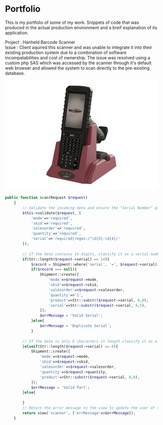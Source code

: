# Portfolio
This is my portfolio of some of my work. Snippets of code that was produced in the actual production environment and a breif explanation of its application.

Project : Hanheld Barcode Scanner<br>
Issue : Client aquired this scanner and was unable to integrate it into their existing production system due to a combination of software incompatabilities and cost of ownership. The issue was resolved using a custom php SAS which was accessed by the scanner through it's default web browser and allowed the system to scan directly to the pre-existing database. 

<img src="php/handheld.jpg" class="center" alt="Barcode Scanner" title="Barcode Scanner">

```php
public function scan(Request $request)
    {
        // Validate the incoming data and ensure the "Serial Number" passes the regex test.
        $this->validate($request, [
            'mode'=>'required',
            'skid'=>'required',
            'salesorder'=>'required',
            'quantity'=>'required',
            'serial'=>'required|regex:/^\d{3}-\d{4}/'
        ]);

        // If the data contains 14 digits, classify it as a serial number and create a database record.
        if(Str::length($request->serial) == 14){
            $record = Shipment::where('serial', '=', $request->serial)->first();
            if($record === null){
                Shipment::create([
                    'mode'=>$request->mode,
                    'skid'=>$request->skid,
                    'salesorder'=>$request->salesorder,
                    'quantity'=>'1',
                    'product'=>Str::substr($request->serial, 0,8),
                    'serial'=>Str::substr($request->serial, 9,5),
                ]);
                $errMessage = 'Valid Serial';
            }else{
                $errMessage = 'Duplicate Serial';
            }

        // If the data is only 8 characters in length classify it as a part and create the appropriate record.
        }elseif(Str::length($request->serial) == 8){
            Shipment::create([
                'mode'=>$request->mode,
                'skid'=>$request->skid,
                'salesorder'=>$request->salesorder,
                'quantity'=>$request->quantity,
                'product'=>Str::substr($request->serial, 0,8),
            ]);
            $errMessage = 'Valid Part';
        }else{

        }
        // Return the error message to the view to update the user of the status of the scan.
        return view('scanner', ['errMessage'=>$errMessage]);
    }
```
